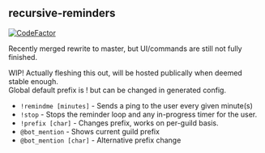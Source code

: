 ## recursive-reminders
[![CodeFactor](https://www.codefactor.io/repository/github/3zachm/recursive-reminders/badge)](https://www.codefactor.io/repository/github/3zachm/recursive-reminders)

Recently merged rewrite to master, but UI/commands are still not fully finished.

WIP! Actually fleshing this out, will be hosted publically when deemed stable enough.\
Global default prefix is ! but can be changed in generated config.

- ``!remindme [minutes]`` - Sends a ping to the user every given minute(s)
- ``!stop`` - Stops the reminder loop and any in-progress timer for the user.
- ``!prefix [char]`` - Changes prefix, works on per-guild basis.
- ``@bot_mention`` - Shows current guild prefix
- ``@bot_mention [char]`` - Alternative prefix change
